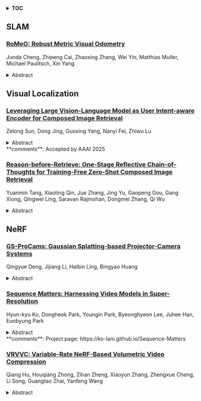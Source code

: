 <details>
  <summary><b>TOC</b></summary>
  <ol>
    <li><a href=#slam>SLAM</a></li>
      <ul>
        <li><a href=#RoMeO:-Robust-Metric-Visual-Odometry>RoMeO: Robust Metric Visual Odometry</a></li>
      </ul>
    </li>
    <li><a href=#visual-localization>Visual Localization</a></li>
      <ul>
        <li><a href=#Leveraging-Large-Vision-Language-Model-as-User-Intent-aware-Encoder-for-Composed-Image-Retrieval>Leveraging Large Vision-Language Model as User Intent-aware Encoder for Composed Image Retrieval</a></li>
        <li><a href=#Reason-before-Retrieve:-One-Stage-Reflective-Chain-of-Thoughts-for-Training-Free-Zero-Shot-Composed-Image-Retrieval>Reason-before-Retrieve: One-Stage Reflective Chain-of-Thoughts for Training-Free Zero-Shot Composed Image Retrieval</a></li>
      </ul>
    </li>
    <li><a href=#nerf>NeRF</a></li>
      <ul>
        <li><a href=#GS-ProCams:-Gaussian-Splatting-based-Projector-Camera-Systems>GS-ProCams: Gaussian Splatting-based Projector-Camera Systems</a></li>
        <li><a href=#Sequence-Matters:-Harnessing-Video-Models-in-Super-Resolution>Sequence Matters: Harnessing Video Models in Super-Resolution</a></li>
        <li><a href=#VRVVC:-Variable-Rate-NeRF-Based-Volumetric-Video-Compression>VRVVC: Variable-Rate NeRF-Based Volumetric Video Compression</a></li>
      </ul>
    </li>
  </ol>
</details>

## SLAM  

### [RoMeO: Robust Metric Visual Odometry](http://arxiv.org/abs/2412.11530)  
Junda Cheng, Zhipeng Cai, Zhaoxing Zhang, Wei Yin, Matthias Muller, Michael Paulitsch, Xin Yang  
<details>  
  <summary>Abstract</summary>  
  <ol>  
    Visual odometry (VO) aims to estimate camera poses from visual inputs -- a fundamental building block for many applications such as VR/AR and robotics. This work focuses on monocular RGB VO where the input is a monocular RGB video without IMU or 3D sensors. Existing approaches lack robustness under this challenging scenario and fail to generalize to unseen data (especially outdoors); they also cannot recover metric-scale poses. We propose Robust Metric Visual Odometry (RoMeO), a novel method that resolves these issues leveraging priors from pre-trained depth models. RoMeO incorporates both monocular metric depth and multi-view stereo (MVS) models to recover metric-scale, simplify correspondence search, provide better initialization and regularize optimization. Effective strategies are proposed to inject noise during training and adaptively filter noisy depth priors, which ensure the robustness of RoMeO on in-the-wild data. As shown in Fig.1, RoMeO advances the state-of-the-art (SOTA) by a large margin across 6 diverse datasets covering both indoor and outdoor scenes. Compared to the current SOTA DPVO, RoMeO reduces the relative (align the trajectory scale with GT) and absolute trajectory errors both by >50%. The performance gain also transfers to the full SLAM pipeline (with global BA & loop closure). Code will be released upon acceptance.  
  </ol>  
</details>  
  
  



## Visual Localization  

### [Leveraging Large Vision-Language Model as User Intent-aware Encoder for Composed Image Retrieval](http://arxiv.org/abs/2412.11087)  
Zelong Sun, Dong Jing, Guoxing Yang, Nanyi Fei, Zhiwu Lu  
<details>  
  <summary>Abstract</summary>  
  <ol>  
    Composed Image Retrieval (CIR) aims to retrieve target images from candidate set using a hybrid-modality query consisting of a reference image and a relative caption that describes the user intent. Recent studies attempt to utilize Vision-Language Pre-training Models (VLPMs) with various fusion strategies for addressing the task.However, these methods typically fail to simultaneously meet two key requirements of CIR: comprehensively extracting visual information and faithfully following the user intent. In this work, we propose CIR-LVLM, a novel framework that leverages the large vision-language model (LVLM) as the powerful user intent-aware encoder to better meet these requirements. Our motivation is to explore the advanced reasoning and instruction-following capabilities of LVLM for accurately understanding and responding the user intent. Furthermore, we design a novel hybrid intent instruction module to provide explicit intent guidance at two levels: (1) The task prompt clarifies the task requirement and assists the model in discerning user intent at the task level. (2) The instance-specific soft prompt, which is adaptively selected from the learnable prompt pool, enables the model to better comprehend the user intent at the instance level compared to a universal prompt for all instances. CIR-LVLM achieves state-of-the-art performance across three prominent benchmarks with acceptable inference efficiency. We believe this study provides fundamental insights into CIR-related fields.  
  </ol>  
</details>  
**comments**: Accepted by AAAI 2025  
  
### [Reason-before-Retrieve: One-Stage Reflective Chain-of-Thoughts for Training-Free Zero-Shot Composed Image Retrieval](http://arxiv.org/abs/2412.11077)  
Yuanmin Tang, Xiaoting Qin, Jue Zhang, Jing Yu, Gaopeng Gou, Gang Xiong, Qingwei Ling, Saravan Rajmohan, Dongmei Zhang, Qi Wu  
<details>  
  <summary>Abstract</summary>  
  <ol>  
    Composed Image Retrieval (CIR) aims to retrieve target images that closely resemble a reference image while integrating user-specified textual modifications, thereby capturing user intent more precisely. Existing training-free zero-shot CIR (ZS-CIR) methods often employ a two-stage process: they first generate a caption for the reference image and then use Large Language Models for reasoning to obtain a target description. However, these methods suffer from missing critical visual details and limited reasoning capabilities, leading to suboptimal retrieval performance. To address these challenges, we propose a novel, training-free one-stage method, One-Stage Reflective Chain-of-Thought Reasoning for ZS-CIR (OSrCIR), which employs Multimodal Large Language Models to retain essential visual information in a single-stage reasoning process, eliminating the information loss seen in two-stage methods. Our Reflective Chain-of-Thought framework further improves interpretative accuracy by aligning manipulation intent with contextual cues from reference images. OSrCIR achieves performance gains of 1.80% to 6.44% over existing training-free methods across multiple tasks, setting new state-of-the-art results in ZS-CIR and enhancing its utility in vision-language applications. Our code will be available at https://github.com/Pter61/osrcir2024/.  
  </ol>  
</details>  
  
  



## NeRF  

### [GS-ProCams: Gaussian Splatting-based Projector-Camera Systems](http://arxiv.org/abs/2412.11762)  
Qingyue Deng, Jijiang Li, Haibin Ling, Bingyao Huang  
<details>  
  <summary>Abstract</summary>  
  <ol>  
    We present GS-ProCams, the first Gaussian Splatting-based framework for projector-camera systems (ProCams). GS-ProCams significantly enhances the efficiency of projection mapping (PM) that requires establishing geometric and radiometric mappings between the projector and the camera. Previous CNN-based ProCams are constrained to a specific viewpoint, limiting their applicability to novel perspectives. In contrast, NeRF-based ProCams support view-agnostic projection mapping, however, they require an additional colocated light source and demand significant computational and memory resources. To address this issue, we propose GS-ProCams that employs 2D Gaussian for scene representations, and enables efficient view-agnostic ProCams applications. In particular, we explicitly model the complex geometric and photometric mappings of ProCams using projector responses, the target surface's geometry and materials represented by Gaussians, and global illumination component. Then, we employ differentiable physically-based rendering to jointly estimate them from captured multi-view projections. Compared to state-of-the-art NeRF-based methods, our GS-ProCams eliminates the need for additional devices, achieving superior ProCams simulation quality. It is also 600 times faster and uses only 1/10 of the GPU memory.  
  </ol>  
</details>  
  
### [Sequence Matters: Harnessing Video Models in Super-Resolution](http://arxiv.org/abs/2412.11525)  
Hyun-kyu Ko, Dongheok Park, Youngin Park, Byeonghyeon Lee, Juhee Han, Eunbyung Park  
<details>  
  <summary>Abstract</summary>  
  <ol>  
    3D super-resolution aims to reconstruct high-fidelity 3D models from low-resolution (LR) multi-view images. Early studies primarily focused on single-image super-resolution (SISR) models to upsample LR images into high-resolution images. However, these methods often lack view consistency because they operate independently on each image. Although various post-processing techniques have been extensively explored to mitigate these inconsistencies, they have yet to fully resolve the issues. In this paper, we perform a comprehensive study of 3D super-resolution by leveraging video super-resolution (VSR) models. By utilizing VSR models, we ensure a higher degree of spatial consistency and can reference surrounding spatial information, leading to more accurate and detailed reconstructions. Our findings reveal that VSR models can perform remarkably well even on sequences that lack precise spatial alignment. Given this observation, we propose a simple yet practical approach to align LR images without involving fine-tuning or generating 'smooth' trajectory from the trained 3D models over LR images. The experimental results show that the surprisingly simple algorithms can achieve the state-of-the-art results of 3D super-resolution tasks on standard benchmark datasets, such as the NeRF-synthetic and MipNeRF-360 datasets. Project page: https://ko-lani.github.io/Sequence-Matters  
  </ol>  
</details>  
**comments**: Project page: https://ko-lani.github.io/Sequence-Matters  
  
### [VRVVC: Variable-Rate NeRF-Based Volumetric Video Compression](http://arxiv.org/abs/2412.11362)  
Qiang Hu, Houqiang Zhong, Zihan Zheng, Xiaoyun Zhang, Zhengxue Cheng, Li Song, Guangtao Zhai, Yanfeng Wang  
<details>  
  <summary>Abstract</summary>  
  <ol>  
    Neural Radiance Field (NeRF)-based volumetric video has revolutionized visual media by delivering photorealistic Free-Viewpoint Video (FVV) experiences that provide audiences with unprecedented immersion and interactivity. However, the substantial data volumes pose significant challenges for storage and transmission. Existing solutions typically optimize NeRF representation and compression independently or focus on a single fixed rate-distortion (RD) tradeoff. In this paper, we propose VRVVC, a novel end-to-end joint optimization variable-rate framework for volumetric video compression that achieves variable bitrates using a single model while maintaining superior RD performance. Specifically, VRVVC introduces a compact tri-plane implicit residual representation for inter-frame modeling of long-duration dynamic scenes, effectively reducing temporal redundancy. We further propose a variable-rate residual representation compression scheme that leverages a learnable quantization and a tiny MLP-based entropy model. This approach enables variable bitrates through the utilization of predefined Lagrange multipliers to manage the quantization error of all latent representations. Finally, we present an end-to-end progressive training strategy combined with a multi-rate-distortion loss function to optimize the entire framework. Extensive experiments demonstrate that VRVVC achieves a wide range of variable bitrates within a single model and surpasses the RD performance of existing methods across various datasets.  
  </ol>  
</details>  
  
  




